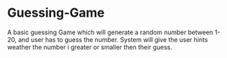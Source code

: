 # Guessing-Game


A basic guessing Game which will generate a random number between 1-20, and user has to guess the number.
System will give the user hints weather the number i greater or smaller then their guess.
